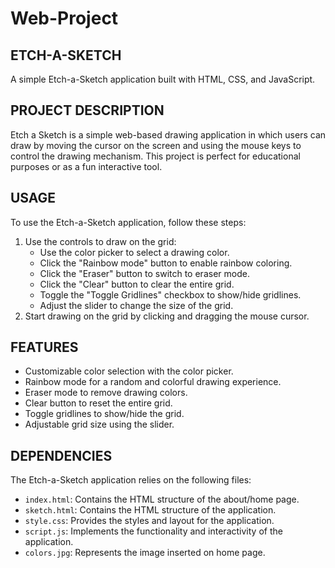 # Web-Project
## ETCH-A-SKETCH
A simple Etch-a-Sketch application built with HTML, CSS, and JavaScript.

## PROJECT DESCRIPTION 

Etch a Sketch is a simple web-based drawing application in which users can draw by moving the cursor on the screen and using the mouse keys to control the drawing mechanism. This project is perfect for educational purposes or as a fun interactive tool.

## USAGE

To use the Etch-a-Sketch application, follow these steps:

1. Use the controls to draw on the grid:
   - Use the color picker to select a drawing color.
   - Click the "Rainbow mode" button to enable rainbow coloring.
   - Click the "Eraser" button to switch to eraser mode.
   - Click the "Clear" button to clear the entire grid.
   - Toggle the "Toggle Gridlines" checkbox to show/hide gridlines.
   - Adjust the slider to change the size of the grid.
2. Start drawing on the grid by clicking and dragging the mouse cursor.

## FEATURES

- Customizable color selection with the color picker.
- Rainbow mode for a random and colorful drawing experience.
- Eraser mode to remove drawing colors.
- Clear button to reset the entire grid.
- Toggle gridlines to show/hide the grid.
- Adjustable grid size using the slider.

## DEPENDENCIES

The Etch-a-Sketch application relies on the following files:

- `index.html`: Contains the HTML structure of the about/home page.
- `sketch.html`: Contains the HTML structure of the application.
- `style.css`: Provides the styles and layout for the application.
- `script.js`: Implements the functionality and interactivity of the application.
- `colors.jpg`: Represents the image inserted on home page.
